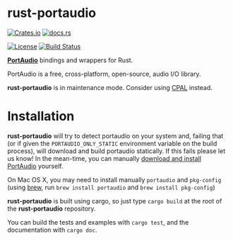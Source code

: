 rust-portaudio
==============

[![Crates.io](https://img.shields.io/crates/v/portaudio.svg)](https://crates.io/crates/portaudio)
[![docs.rs](https://docs.rs/portaudio/badge.svg)](https://docs.rs/portaudio)

[![License](https://img.shields.io/crates/l/portaudio.svg)](https://github.com/RustAudio/rust-portaudio/blob/master/LICENSE)
[![Build Status](https://travis-ci.org/RustAudio/rust-portaudio.svg?branch=master)](https://travis-ci.org/RustAudio/rust-portaudio)

[**PortAudio**](http://www.portaudio.com/) bindings and wrappers for Rust.

PortAudio is a free, cross-platform, open-source, audio I/O library.

**rust-portaudio** is in maintenance mode. Consider using
[CPAL](https://github.com/RustAudio/cpal) instead.


# Installation

**rust-portaudio** will try to detect portaudio on your system and, failing that
(or if given the `PORTAUDIO_ONLY_STATIC` environment variable on the build
process), will download and build portaudio statically. If this fails please let
us know! In the mean-time, you can manually [download and install
PortAudio](http://www.portaudio.com/download.html) yourself.

On Mac OS X, you may need to install manually `portaudio` and `pkg-config`
(using [brew](http://brew.sh/), run `brew install portaudio` and `brew install
pkg-config`)

**rust-portaudio** is built using cargo, so just type `cargo build` at the root
of the **rust-portaudio** repository.

You can build the tests and examples with `cargo test`, and the documentation
with `cargo doc`.
